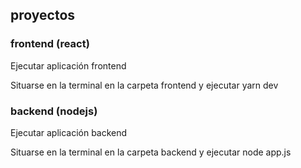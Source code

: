 ## proyectos

### frontend (react)

Ejecutar aplicación frontend

Situarse en la terminal en la carpeta frontend y ejecutar yarn dev

### backend (nodejs)

Ejecutar aplicación backend

Situarse en la terminal en la carpeta backend y ejecutar node app.js
